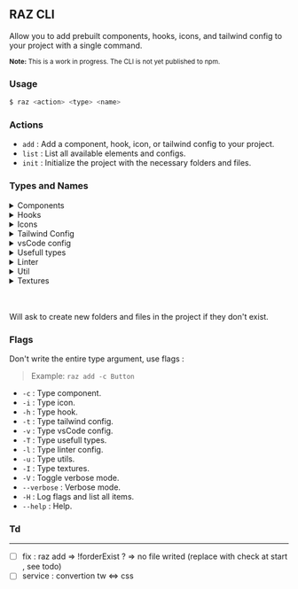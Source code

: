 ## RAZ CLI

Allow you to add prebuilt components, hooks, icons, and tailwind config to your project with a single command.

<small>**Note:** This is a work in progress. The CLI is not yet published to npm.</small>

### Usage

```bash
$ raz <action> <type> <name>
```

### Actions

- `add` : Add a component, hook, icon, or tailwind config to your project.
- `list` : List all available elements and configs.
- `init` : Initialize the project with the necessary folders and files.

### Types and Names

<details>
  <summary>Components</summary>
  <ul>
    <li>Button</li>
    <li>Drawer no-Js</li>
    <li>Modal no-Js</li>
  </ul>
</details>
<details>
  <summary>Hooks</summary>
  <ul>
  </ul>
</details>
<details>
  <summary>Icons</summary>
  <ul>
    <li>Icon (index file)</li>
    <li>Plus</li>
    <li>Minus</li>
    <li>ChevronRight</li>
    <li>Check</li>
    <li>Cross</li>
    <li>DotFilled</li>
    <li>Menu</li>
    <li>Search</li>
    <li>Settings</li>
    <li>SortAscLetters</li>
    <li>SortDescLetters</li>
    <li>SortAscNumbers</li>
    <li>SortDescNumbers</li>
  </ul>
</details>
<details>
  <summary>Tailwind Config</summary>
  <ul>
    <li>config</li>
    <li>input</li>
  </ul>
</details>
<details>
  <summary>vsCode config</summary>
  <ul>
    <li>config</li>
  </ul>
</details>
<details>
  <summary>Usefull types</summary>
  <ul>
    <li>index (append types)</li>
  </ul>
</details>
<details>
  <summary>Linter</summary>
  <ul>
    <li>config</li>
  </ul>
</details>
<details>
  <summary>Util</summary>
  <ul>
    <li>makefile checkpoint add commit push</li>
  </ul>
</details>
<details>
  <summary>Textures</summary>
  <ul>
    <li>mosaic</li>
    <li>charcoal-smudge</li>
    <li>mathematics</li>
    <li>dots</li>
    <li>snow</li>
    <li>dust</li>
    <li>speckles</li>
    <li>grunge</li>
    <li>squares</li>
    <li>lines</li>
    <li>stars</li>
    <li>math</li>
    <li>wood</li>
    <li>cotton</li>
    <li>cubes</li>
    <li>paper-fibers</li>
    <li>denim</li>
    <li>paper</li>
    <li>pinstripe</li>
    <li>diag</li>
  </ul>
</details>

<br />
<br />

Will ask to create new folders and files in the project if they don't exist.

### Flags

<p> Don't write the entire type argument, use flags :</p>

> Example: `raz add -c Button`

- `-c` : Type component.
- `-i` : Type icon.
- `-h` : Type hook.
- `-t` : Type tailwind config.
- `-v` : Type vsCode config.
- `-T` : Type usefull types.
- `-l` : Type linter config.
- `-u` : Type utils.
- `-I` : Type textures.
- `-V` : Toggle verbose mode.
- `--verbose` : Verbose mode.
- `-H` : Log flags and list all items.
- `--help` : Help.

### Td

---

- [ ] fix : raz add => !forderExist ? => no file writed (replace with check at start , see todo)
- [ ] service : convertion tw <=> css
